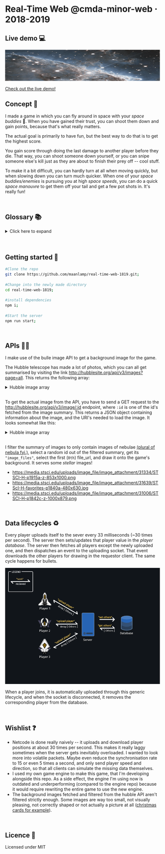# Real-Time Web @cmda-minor-web · 2018-2019

## Live demo 💻
![An animated image showing players competing against eachother.](demo.gif)

[Check out the live demo!](https://bittheory.herokuapp.com)

## Concept 💭
I made a game in which you can fly around in space with your _space buddies_ 🚀. When you have gained their trust, you can shoot them down and gain points, because that's what really matters.

The actual goal is primarily to have fun, but the best way to do that is to get the highest score.

You gain score through doing the last damage to another player before they die. That way, you can shoot someone down yourself, or you can snipe someone else's kill just as they are about to finish their prey off -- cool stuff.

To make it a bit difficult, you can hardly turn at all when moving quickly, but when slowing down you can turn much quicker. When one of your _space buddies/enemies_ is pursuing you at high _space speeds_, you can do a quick _space manouvre_ to get them off your tail and get a few pot shots in. It's really fun!

<br/>

## Glossary 📚
<details>
  <summary>Click here to expand</summary>

- [Live demo 💻](#live-demo-)
- [Concept 💭](#concept-)
- [Glossary 📚](#glossary-)
- [Getting started 🏁](#getting-started-)
- [APIs 🐒🐒](#apis-)
- [Data lifecycles ♻️](#data-lifecycles-)
- [Wishlist ❓](#wishlist-)
- [Licence 📜](#licence-)
</details>
<br/>
<br/>

## Getting started 🏁
```sh
#Clone the repo
git clone https://github.com/maanlamp/real-time-web-1819.git;

#Change into the newly made directory
cd real-time-web-1819;

#install dependencies
npm i;

#Start the server
npm run start;
```
<!-- ...but how does one use this project? What are its features 🤔 -->
<br/>

## APIs 🐒🐒
I make use of the bulle image API to get a background image for the game.

The Hubble telescope has made a lot of photos, which you can all get summarised by visiting the link http://hubblesite.org/api/v3/images?page=all.
This returns the following array:
<details>
  <summary>Hubble image array</summary>

```json
[
  {
    "id": 4490,
    "name": "Large Magellanic Cloud (DSS View) with Star Cluster Overlay (Hubble)",
    "news_name": "a",
    "collection": "news"
  },
  {
    "id": 4489,
    "name": "Three Steps to the Hubble Constant",
    "news_name": "b",
    "collection": "news"
  },
  {
    "id": 4491,
    "name": "Compass Image of Large Magellanic Cloud",
    "news_name": "c",
    "collection": "news"
  },
  ...
]
```
</details>
<br/>

To get the actual image from the API, you have to send a GET request to the http://hubblesite.org/api/v3/image/:id endpoint, where `:id` is one of the id's fetched from the image summary. This returns a JSON object containing information about the image, and the URI's needed to load the image. It looks somewhat like this:
<details>
  <summary>Hubble image array</summary>

```json
{
  "name": "Southern Crab Nebula",
  "description": ...,
  "credits": ...,
  "news_name": "a",
  "mission": "hubble",
  "collection": "news",
  "image_files": [
    {
      "file_url": "https://media.stsci.edu/uploads/image_file/image_attachment/31334/STSCI-H-p1915a-z-853x1000.png",
      "file_size": 1451341,
      "width": 853,
      "height": 1000
    },
    ...
  ]
}
```
</details>
<br/>

I filter the summary of images to only contain images of nebulae [(plural of nebula fyi.)](https://en.wikipedia.org/wiki/Nebula), select a random id out of the filtered summary, get its `"image_files"`, select the first (`0th`) file_url, and draw it onto the game's background. It serves some _stellar_ images!
- https://media.stsci.edu/uploads/image_file/image_attachment/31334/STSCI-H-p1915a-z-853x1000.png
- https://media.stsci.edu/uploads/image_file/image_attachment/31639/STScI-H-favorites-p1840a-480x630.jpg
- https://media.stsci.edu/uploads/image_file/image_attachment/31006/STSCI-H-p1842c-z-1000x879.png

<br/>

## Data lifecycles ♻️
Every player uploads itself to the sever every 33 milliseconds (~30 times per second). The server then sets/updates that player value in the _player database_. The server then fetches all players except the newly uploaded one, and then dispatches an event to the uploading socket. That event downloads the other players for drawing in the requestor client. The same cycle happens for bullets.

![Visualisation of the data lifecycle within the game.](datalife.png)

When a player joins, it is automatically uploaded through this generic lifecycle, and when the socket is disconnected, it removes the corresponding player from the database.

<br/>

## Wishlist ❓
- Netcode is done really naively -- it uploads and download player positions at about 30 times per second. This makes it really laggy sometimes when the server gets inevitably overloaded. I wanted to look more into volatile packets. Maybe even reduce the synchronisation rate to 15 or even 5 times a second, and only send player speed and direction, so that all clients can simulate the missing data themselves.
- I used my own game engine to make this game, that I'm developing alongside this repo. As a side effect, the engine I'm using now is outdated and underperforming (compared to the engine repo) because it would require rewriting the entire game to use the new engine.
- The background images fetched and filtered from the hubble API aren't filtered strictly enough. Some images are way too small, not visually pleasing, not correctly shaped or not actually a picture at all ([christmas cards for example](https://media.stsci.edu/uploads/image_file/image_attachment/31109/STSCI-HST-holiday039-pr1821-4x6.png)).

<br/>

## Licence 📜
Licensed under MIT